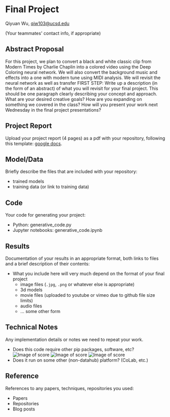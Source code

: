 # Final Project

Qiyuan Wu, qiw103@ucsd.edu

(Your teammates' contact info, if appropriate)

## Abstract Proposal
For this project, we plan to convert a black and white classic clip from Modern Times by Charlie Chaplin into a colored video using the Deep Coloring neural network. We will also convert the background music and effects into a one with modern tune using MIDI analysis. We will revisit the neural network as well as transfer
FIRST STEP: Write up a description (in the form of an abstract) of what you will revisit for your final project. This should be one paragraph clearly describing your concept and approach. What are your desired creative goals? How are you expanding on something we covered in the class? How will you present your work next Wednesday in the final project presentations? 

## Project Report

Upload your project report (4 pages) as a pdf with your repository, following this template: [google docs](https://drive.google.com/open?id=1mgIxwX1VseLyeM9uPSv5GJQgRWNFqtBZ0GKE9d4Qxww).

## Model/Data

Briefly describe the files that are included with your repository:
- trained models
- training data (or link to training data)

## Code

Your code for generating your project:
- Python: generative_code.py
- Jupyter notebooks: generative_code.ipynb

## Results

Documentation of your results in an appropriate format, both links to files and a brief description of their contents:
- What you include here will very much depend on the format of your final project
  - image files (`.jpg`, `.png` or whatever else is appropriate)
  - 3d models
  - movie files (uploaded to youtube or vimeo due to github file size limits)
  - audio files
  - ... some other form

## Technical Notes

Any implementation details or notes we need to repeat your work. 
- Does this code require other pip packages, software, etc?
![Image of score](https://github.com/ucsd-ml-arts/generative-audio-jiaye-andy/blob/master/1.PNG)
![Image of score](https://github.com/ucsd-ml-arts/generative-audio-jiaye-andy/blob/master/2.PNG)
![Image of score](https://github.com/ucsd-ml-arts/generative-audio-jiaye-andy/blob/master/3.PNG)
- Does it run on some other (non-datahub) platform? (CoLab, etc.)

## Reference

References to any papers, techniques, repositories you used:
- Papers
- Repositories
- Blog posts
